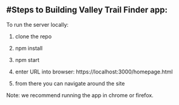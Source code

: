 #Steps to Building Valley Trail Finder app:
---

To run the server locally:

1. clone the repo

2. npm install

3. npm start

4. enter URL into browser: https://localhost:3000/homepage.html

5. from there you can navigate around the site

Note: we recommend running the app in chrome or firefox.